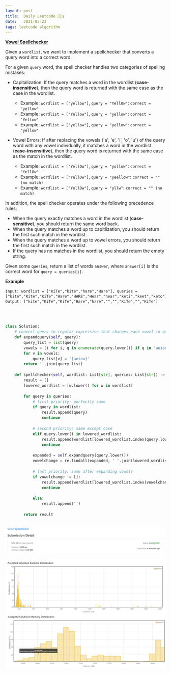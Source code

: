 ```yaml
---
layout: post
title:  Daily Leetcode 🙋🏻‍♀️
date:   2021-03-23
tags: leetcode algorithm 
---
```


<b><a href='https://leetcode.com/explore/challenge/card/march-leetcoding-challenge-2021/591/week-4-march-22nd-march-28th/3681/' target='_blank'> Vowel Spellchecker </a></b>

Given a ```wordlist```, we want to implement a spellchecker that converts a query word into a correct word.

For a given ```query``` word, the spell checker handles two categories of spelling mistakes:

* Capitalization: If the query matches a word in the wordlist (**case-insensitive**), then the query word is returned with the same case as the case in the wordlist.
  * Example: ```wordlist = ["yellow"]```, ```query = "YellOw"```: ```correct = "yellow"```
  * Example: ```wordlist = ["Yellow"]```, ```query = "yellow"```: ```correct = "Yellow"```
  * Example: ```wordlist = ["yellow"]```, ```query = "yellow"```: ```correct = "yellow"```

* Vowel Errors: If after replacing the vowels ('a', 'e', 'i', 'o', 'u') of the query word with any vowel individually, it matches a word in the wordlist (**case-insensitive**), then the query word is returned with the same case as the match in the wordlist.
  * Example: ```wordlist = ["YellOw"]```, ```query = "yollow"```: ```correct = "YellOw"```
  * Example: ```wordlist = ["YellOw"]```, ```query = "yeellow"```: ```correct = "" (no match)```
  * Example: ```wordlist = ["YellOw"]```, ```query = "yllw"```: ```correct = "" (no match)```

In addition, the spell checker operates under the following precedence rules:

* When the query exactly matches a word in the wordlist (**case-sensitive**), you should return the same word back.
* When the query matches a word up to capitlization, you should return the first such match in the wordlist.
* When the query matches a word up to vowel errors, you should return the first such match in the wordlist.
* If the query has no matches in the wordlist, you should return the empty string.

Given some ```queries```, return a list of words ```answer```, where ```answer[i]``` is the correct word for ```query = queries[i]```.
<br>

<b>Example</b>
<br>
```
Input: wordlist = ["KiTe","kite","hare","Hare"], queries = ["kite","Kite","KiTe","Hare","HARE","Hear","hear","keti","keet","keto"]
Output: ["kite","KiTe","KiTe","Hare","hare","","","KiTe","","KiTe"]
```

<br>
<br>

```python
class Solution:
    # convert query to regular expression that changes each vowel in query to [aeiou]
    def expandquery(self, query):
        query_list = list(query)
        vowels = [i for i, q in enumerate(query.lower()) if q in 'aeiou']
        for v in vowels:
            query_list[v] = '[aeiou]'
        return ''.join(query_list)
        
    def spellchecker(self, wordlist: List[str], queries: List[str]) -> List[str]:
        result = []
        lowered_wordlist = [w.lower() for w in wordlist]
        
        for query in queries:
            # first priority: perfectly same 
            if query in wordlist:
                result.append(query)
                continue 
            
            # second priority: same except case 
            elif query.lower() in lowered_wordlist:
                result.append(wordlist[lowered_wordlist.index(query.lower())])
                continue
            
            expanded = self.expandquery(query.lower())
            vowelchange = re.findall(expanded, ' '.join(lowered_wordlist))
            
            # last priority: same after expanding vowels 
            if vowelchange != []:
                result.append(wordlist[lowered_wordlist.index(vowelchange[0])])
                continue
            
            else:
                result.append('')

        return result
```

<br>
<img src="https://github.com/yeounyi/yeounyi.github.io/blob/main/assets/img/0323.JPG?raw=true">
<img src="https://github.com/yeounyi/yeounyi.github.io/blob/main/assets/img/0323(2).JPG?raw=true">
<br>

